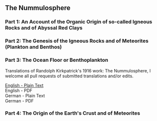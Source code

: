 ## The Nummulosphere

### Part 1: An Account of the Organic Origin of so-called Igneous Rocks and of Abyssal Red Clays

### Part 2: The Genesis of the Igneous Rocks and of Meteorites (Plankton and Benthos)

### Part 3: The Ocean Floor or Benthoplankton

Translations of Randolph Kirkpatrick's 1916 work: The Nummulosphere, I welcome all pull requests of submitted translations and/or edits.

[English - Plain Text](full-text-english.md)  
English - PDF  
German - Plain Text  
German - PDF  

### Part 4: The Origin of the Earth's Crust and of Meteorites
